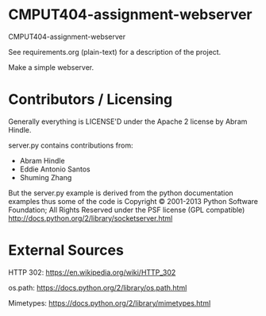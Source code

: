 CMPUT404-assignment-webserver
=============================

CMPUT404-assignment-webserver

See requirements.org (plain-text) for a description of the project.

Make a simple webserver.

Contributors / Licensing
========================

Generally everything is LICENSE'D under the Apache 2 license by Abram Hindle.

server.py contains contributions from:

* Abram Hindle
* Eddie Antonio Santos
* Shuming Zhang

But the server.py example is derived from the python documentation
examples thus some of the code is Copyright © 2001-2013 Python
Software Foundation; All Rights Reserved under the PSF license (GPL
compatible) http://docs.python.org/2/library/socketserver.html


External Sources
======================
HTTP 302: https://en.wikipedia.org/wiki/HTTP_302

os.path: https://docs.python.org/2/library/os.path.html

Mimetypes: https://docs.python.org/2/library/mimetypes.html
